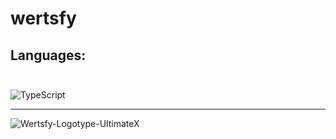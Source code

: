# wertsfy

## Languages:<br></br>
![TypeScript](https://img.shields.io/badge/typescript-steelblue.svg?style=for-the-badge&logo=typescript&logoColor=white)

---

![Wertsfy-Logotype-UltimateX](https://user-images.githubusercontent.com/59739253/183273922-3c3d5bd5-a86b-445a-a55e-ebf3a184ca7a.png)

